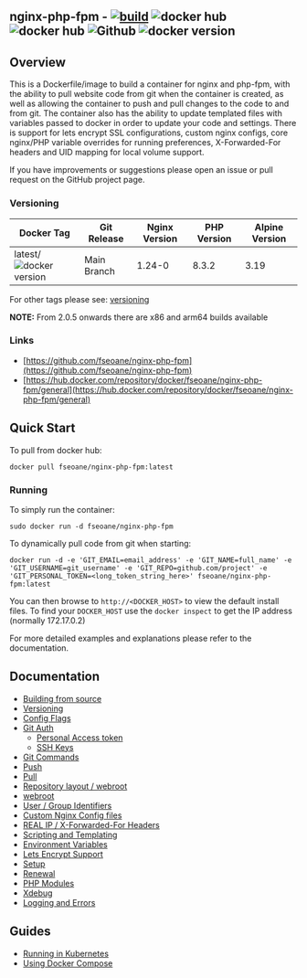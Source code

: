## nginx-php-fpm - [![build](https://github.com/fseoane/nginx-php-fpm/actions/workflows/build_images.yml/badge.svg)](https://github.com/fseoane/nginx-php-fpm/actions/workflows/build_images.yml) ![docker hub](https://img.shields.io/docker/pulls/fseoane/nginx-php-fpm.svg) ![docker hub](https://img.shields.io/docker/stars/fseoane/nginx-php-fpm.svg) ![Github](https://img.shields.io/github/stars/fseoane/nginx-php-fpm.svg) ![docker version](https://img.shields.io/docker/v/fseoane/nginx-php-fpm?sort=semver)

## Overview
This is a Dockerfile/image to build a container for nginx and php-fpm, with the ability to pull website code from git when the container is created, as well as allowing the container to push and pull changes to the code to and from git. The container also has the ability to update templated files with variables passed to docker in order to update your code and settings. There is support for lets encrypt SSL configurations, custom nginx configs, core nginx/PHP variable overrides for running preferences, X-Forwarded-For headers and UID mapping for local volume support.

If you have improvements or suggestions please open an issue or pull request on the GitHub project page.

### Versioning
| Docker Tag | Git Release | Nginx Version | PHP Version | Alpine Version |
|-----|-------|-----|--------|--------|
| latest/![docker version](https://img.shields.io/docker/v/fseoane/nginx-php-fpm?sort=semver)| Main Branch |1.24-0 | 8.3.2 | 3.19 |

For other tags please see: [versioning](https://github.com/fseoane/nginx-php-fpm/blob/main/docs/versioning.md)

__NOTE:__ From 2.0.5 onwards there are x86 and arm64 builds available

### Links
- [https://github.com/fseoane/nginx-php-fpm](https://github.com/fseoane/nginx-php-fpm)
- [https://hub.docker.com/repository/docker/fseoane/nginx-php-fpm/general](https://hub.docker.com/repository/docker/fseoane/nginx-php-fpm/general)

## Quick Start
To pull from docker hub:
```
docker pull fseoane/nginx-php-fpm:latest
```
### Running
To simply run the container:
```
sudo docker run -d fseoane/nginx-php-fpm
```
To dynamically pull code from git when starting:
```
docker run -d -e 'GIT_EMAIL=email_address' -e 'GIT_NAME=full_name' -e 'GIT_USERNAME=git_username' -e 'GIT_REPO=github.com/project' -e 'GIT_PERSONAL_TOKEN=<long_token_string_here>' fseoane/nginx-php-fpm:latest
```

You can then browse to ```http://<DOCKER_HOST>``` to view the default install files. To find your ```DOCKER_HOST``` use the ```docker inspect``` to get the IP address (normally 172.17.0.2)

For more detailed examples and explanations please refer to the documentation.
## Documentation

- [Building from source](https://github.com/fseoane/nginx-php-fpm/blob/main/docs/building.md)
- [Versioning](https://github.com/fseoane/nginx-php-fpm/blob/main/docs/versioning.md)
- [Config Flags](https://github.com/fseoane/nginx-php-fpm/blob/main/docs/config_flags.md)
- [Git Auth](https://github.com/fseoane/nginx-php-fpm/blob/main/docs/git_auth.md)
  - [Personal Access token](https://github.com/fseoane/nginx-php-fpm/blob/main/docs/git_auth.md#personal-access-token)
  - [SSH Keys](https://github.com/fseoane/nginx-php-fpm/blob/main/docs/git_auth.md#ssh-keys)
- [Git Commands](https://github.com/fseoane/nginx-php-fpm/blob/main/docs/git_commands.md)
 - [Push](https://github.com/fseoane/nginx-php-fpm/blob/main/docs/git_commands.md#push-code-to-git)
 - [Pull](https://github.com/fseoane/nginx-php-fpm/blob/main/docs/git_commands.md#pull-code-from-git-refresh)
- [Repository layout / webroot](https://github.com/fseoane/nginx-php-fpm/blob/main/docs/repo_layout.md)
 - [webroot](https://github.com/fseoane/nginx-php-fpm/blob/main/docs/repo_layout.md#src--webroot)
- [User / Group Identifiers](https://github.com/fseoane/nginx-php-fpm/blob/main/docs/UID_GID_Mapping.md)
- [Custom Nginx Config files](https://github.com/fseoane/nginx-php-fpm/blob/main/docs/nginx_configs.md)
 - [REAL IP / X-Forwarded-For Headers](https://github.com/fseoane/nginx-php-fpm/blob/main/docs/nginx_configs.md#real-ip--x-forwarded-for-headers)
- [Scripting and Templating](https://github.com/fseoane/nginx-php-fpm/blob/main/docs/scripting_templating.md)
 - [Environment Variables](https://github.com/fseoane/nginx-php-fpm/blob/main/docs/scripting_templating.md#using-environment-variables--templating)
- [Lets Encrypt Support](https://github.com/fseoane/nginx-php-fpm/blob/main/docs/lets_encrypt.md)
 - [Setup](https://github.com/fseoane/nginx-php-fpm/blob/main/docs/lets_encrypt.md#setup)
 - [Renewal](https://github.com/fseoane/nginx-php-fpm/blob/main/docs/lets_encrypt.md#renewal)
- [PHP Modules](https://github.com/fseoane/nginx-php-fpm/blob/main/docs/php_modules.md)
- [Xdebug](https://github.com/fseoane/nginx-php-fpm/blob/main/docs/xdebug.md)
- [Logging and Errors](https://github.com/fseoane/nginx-php-fpm/blob/main/docs/logs.md)

## Guides
- [Running in Kubernetes](https://github.com/fseoane/nginx-php-fpm/blob/main/docs/guides/kubernetes.md)
- [Using Docker Compose](https://github.com/fseoane/nginx-php-fpm/blob/main/docs/guides/docker_compose.md)
